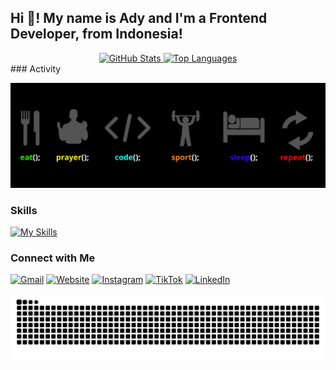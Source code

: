 <h2>Hi 👋! My name is Ady and I'm a Frontend Developer, from Indonesia!</h2>
<div align="center">
  <a href="https://github.com/AdStyn">
    <img src="https://github-readme-stats.vercel.app/api?username=AdStyn&show_icons=true&theme=vision-friendly-dark&hide_border=false" height="150" alt="GitHub Stats" />
  </a>
  <a href="https://github.com/anuraghazra/github-readme-stats">
    <img src="https://github-readme-stats.vercel.app/api/top-langs/?username=AdStyn&layout=compact&langs_count=6&theme=midnight-purple&hide_border=false" height="150" alt="Top Languages" />
  </a>
</div>
### Activity

![activity](gambar/activity.png)

### Skills

[![My Skills](https://skillicons.dev/icons?i=html,css,javascript,typescript,react,nextjs,nodejs,express,mysql,figma,vscode&perline=11)](https://skillicons.dev)

### Connect with Me

[![Gmail](https://img.shields.io/badge/Gmail-D14836?style=for-the-badge&logo=gmail&logoColor=white)](mailto:adstynbusiness@gmail.com) [![Website](https://img.shields.io/badge/website-000000?style=for-the-badge&logo=about-dot-me&logoColor=white)](https://portfolio2025-11hs.vercel.app) [![Instagram](https://img.shields.io/badge/instagram-E4405F?style=for-the-badge&logo=instagram&logoColor=white)](https://instagram.com/_adstyn) [![TikTok](https://img.shields.io/badge/tiktok-000000?style=for-the-badge&logo=tiktok&logoColor=white)](https://tiktok.com/@adstynbusines) [![LinkedIn](https://img.shields.io/badge/LinkedIn-blue?style=for-the-badge&logo=linkedin&logoColor=white)](https://www.linkedin.com/in/ady-setiyawan-943778327/)

<img src="https://raw.githubusercontent.com/AdStyn/AdStyn/output/snake.svg" alt="Snake animation" />

###
